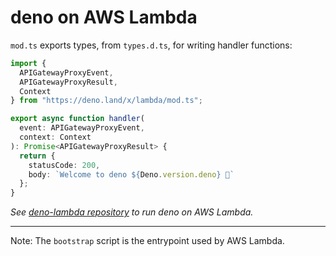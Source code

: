 # deno on AWS Lambda

`mod.ts` exports types, from `types.d.ts`, for writing handler functions:

```ts
import {
  APIGatewayProxyEvent,
  APIGatewayProxyResult,
  Context
} from "https://deno.land/x/lambda/mod.ts";

export async function handler(
  event: APIGatewayProxyEvent,
  context: Context
): Promise<APIGatewayProxyResult> {
  return {
    statusCode: 200,
    body: `Welcome to deno ${Deno.version.deno} 🦕`
  };
}
```

_See [deno-lambda repository](https://github.com/hayd/deno-lambda) to run deno on AWS Lambda._

---

Note: The `bootstrap` script is the entrypoint used by AWS Lambda.
